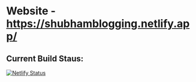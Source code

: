 # Website - https://shubhamblogging.netlify.app/

## Current Build Staus:

[![Netlify Status](https://api.netlify.com/api/v1/badges/12ce0d44-0a80-4c58-aad9-ea8a0fe0ce62/deploy-status)](https://app.netlify.com/sites/shubhamblogging/deploys)
